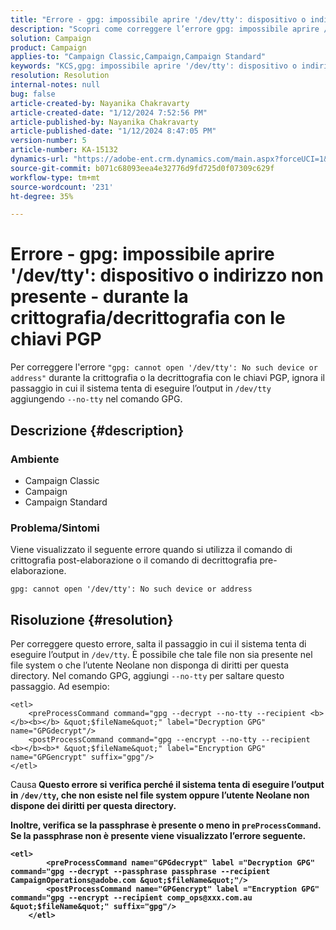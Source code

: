 ```yaml
---
title: "Errore - gpg: impossibile aprire '/dev/tty': dispositivo o indirizzo non presente - durante la crittografia/decrittografia con le chiavi PGP"
description: "Scopri come correggere l’errore gpg: impossibile aprire /dev/tty: dispositivo o indirizzo non presente. Ignorare il passaggio in cui il sistema tenta di eseguire l'output in /dev/tty."
solution: Campaign
product: Campaign
applies-to: "Campaign Classic,Campaign,Campaign Standard"
keywords: "KCS,gpg: impossibile aprire '/dev/tty': dispositivo o indirizzo non presente, crittografare il comando di post-elaborazione, decrittografare il comando di pre-elaborazione"
resolution: Resolution
internal-notes: null
bug: false
article-created-by: Nayanika Chakravarty
article-created-date: "1/12/2024 7:52:56 PM"
article-published-by: Nayanika Chakravarty
article-published-date: "1/12/2024 8:47:05 PM"
version-number: 5
article-number: KA-15132
dynamics-url: "https://adobe-ent.crm.dynamics.com/main.aspx?forceUCI=1&pagetype=entityrecord&etn=knowledgearticle&id=d3a82529-84b1-ee11-a569-6045bd006a22"
source-git-commit: b071c68093eea4e32776d9fd725d0f07309c629f
workflow-type: tm+mt
source-wordcount: '231'
ht-degree: 35%

---
```


# Errore - gpg: impossibile aprire &#39;/dev/tty&#39;: dispositivo o indirizzo non presente - durante la crittografia/decrittografia con le chiavi PGP


Per correggere l&#39;errore `"gpg: cannot open '/dev/tty': No such device or address"` durante la crittografia o la decrittografia con le chiavi PGP, ignora il passaggio in cui il sistema tenta di eseguire l’output in `/dev/tty` aggiungendo `--no-tty`  nel comando GPG.

## Descrizione {#description}


### <b>Ambiente</b>

- Campaign Classic
- Campaign
- Campaign Standard




### <b>Problema/Sintomi</b>

Viene visualizzato il seguente errore quando si utilizza il comando di crittografia post-elaborazione o il comando di decrittografia pre-elaborazione.


```
gpg: cannot open '/dev/tty': No such device or address
```





## Risoluzione {#resolution}


Per correggere questo errore, salta il passaggio in cui il sistema tenta di eseguire l’output in `/dev/tty`. È possibile che tale file non sia presente nel file system o che l’utente Neolane non disponga di diritti per questa directory. Nel comando GPG, aggiungi `--no-tty` per saltare questo passaggio. Ad esempio:


```
<etl>
    <preProcessCommand command="gpg --decrypt --no-tty --recipient <b></b><b></b> &quot;$fileName&quot;" label="Decryption GPG" name="GPGdecrypt"/>
    <postProcessCommand command="gpg --encrypt --no-tty --recipient <b></b><b>* &quot;$fileName&quot;" label="Encryption GPG" name="GPGencrypt" suffix="gpg"/>
</etl>
```

</b>Causa<b>
Questo errore si verifica perché il sistema tenta di eseguire l’output in `/dev/tty`, che non esiste nel file system oppure l’utente Neolane non dispone dei diritti per questa directory.

Inoltre, verifica se la passphrase è presente o meno in `preProcessCommand`. Se la passphrase non è presente viene visualizzato l’errore seguente.


```
<etl>
        <preProcessCommand name="GPGdecrypt" label ="Decryption GPG" command="gpg --decrypt --passphrase passphrase --recipient CampaignOperations@adobe.com &quot;$fileName&quot;"/>
        <postProcessCommand name="GPGencrypt" label ="Encryption GPG" command="gpg --encrypt --recipient comp_ops@xxx.com.au &quot;$fileName&quot;" suffix="gpg"/>
    </etl>
```

